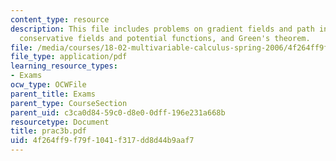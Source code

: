 ```yaml
---
content_type: resource
description: This file includes problems on gradient fields and path independence,
  conservative fields and potential functions, and Green's theorem.
file: /media/courses/18-02-multivariable-calculus-spring-2006/4f264ff9f79f1041f317dd8d44b9aaf7_prac3b.pdf
file_type: application/pdf
learning_resource_types:
- Exams
ocw_type: OCWFile
parent_title: Exams
parent_type: CourseSection
parent_uid: c3ca0d84-59c0-d8e0-0dff-196e231a668b
resourcetype: Document
title: prac3b.pdf
uid: 4f264ff9-f79f-1041-f317-dd8d44b9aaf7
---
```

